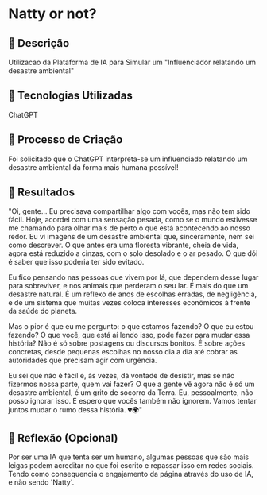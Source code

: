 # Natty or not?

## 📒 Descrição
Utilizacao da Plataforma de IA para Simular um "Influenciador relatando um desastre ambiental"

## 🤖 Tecnologias Utilizadas
ChatGPT

## 🧐 Processo de Criação
Foi solicitado que o ChatGPT interpreta-se um influenciado relatando um desastre ambiental da forma mais humana possível!

## 🚀 Resultados
"Oi, gente… Eu precisava compartilhar algo com vocês, mas não tem sido fácil. Hoje, acordei com uma sensação pesada, como se o mundo estivesse me chamando para olhar mais de perto o que está acontecendo ao nosso redor. Eu vi imagens de um desastre ambiental que, sinceramente, nem sei como descrever. O que antes era uma floresta vibrante, cheia de vida, agora está reduzido a cinzas, com o solo desolado e o ar pesado. O que dói é saber que isso poderia ter sido evitado.

Eu fico pensando nas pessoas que vivem por lá, que dependem desse lugar para sobreviver, e nos animais que perderam o seu lar. É mais do que um desastre natural. É um reflexo de anos de escolhas erradas, de negligência, e de um sistema que muitas vezes coloca interesses econômicos à frente da saúde do planeta.

Mas o pior é que eu me pergunto: o que estamos fazendo? O que eu estou fazendo? O que você, que está aí lendo isso, pode fazer para mudar essa história? Não é só sobre postagens ou discursos bonitos. É sobre ações concretas, desde pequenas escolhas no nosso dia a dia até cobrar as autoridades que precisam agir com urgência.

Eu sei que não é fácil e, às vezes, dá vontade de desistir, mas se não fizermos nossa parte, quem vai fazer? O que a gente vê agora não é só um desastre ambiental, é um grito de socorro da Terra. Eu, pessoalmente, não posso ignorar isso. E espero que vocês também não ignorem. Vamos tentar juntos mudar o rumo dessa história. 💔🌍"

## 💭 Reflexão (Opcional)
Por ser uma IA que tenta ser um humano, algumas pessoas que são mais leigas podem acreditar no que foi escrito e repassar isso em redes sociais. Tendo como consequencia o engajamento da página através do uso de IA, e não sendo 'Natty'.
